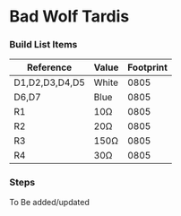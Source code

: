 # Bad Wolf Tardis

### Build List Items
| Reference | Value | Footprint |
| --- | --- | --- |
| D1,D2,D3,D4,D5 | White | 0805 |
| D6,D7 | Blue | 0805 |
| R1 | 10Ω | 0805 |
| R2 | 20Ω | 0805 |
| R3 | 150Ω | 0805 |
| R4 | 30Ω | 0805 |

### Steps
To Be added/updated

